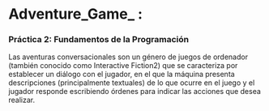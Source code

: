 # Adventure_Game_ :
### Práctica 2: Fundamentos de la Programación
Las aventuras conversacionales son un género de juegos de ordenador (también conocido
como Interactive Fiction2) que se caracteriza por establecer un diálogo con el jugador, en el
que la máquina presenta descripciones (principalmente textuales) de lo que ocurre en el juego
y el jugador responde escribiendo órdenes para indicar las acciones que desea realizar.
